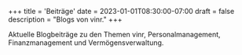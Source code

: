 +++
title = 'Beiträge'
date = 2023-01-01T08:30:00-07:00
draft = false
description = "Blogs von vinr."
+++

Aktuelle Blogbeiträge zu den Themen vinr, Personalmanagement, Finanzmanagement und Vermögensverwaltung.
